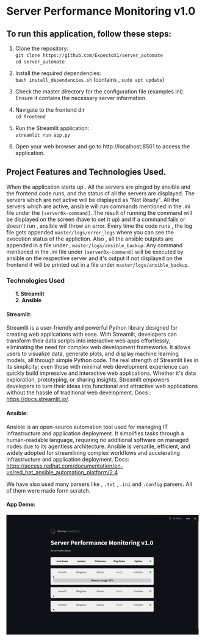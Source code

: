 # Server Performance Monitoring v1.0

## To run this application, follow these steps:

1. Clone the repository:<br>
   `git clone https://github.com/ExpectoX1/server_automate` <br>
   `cd server_automate`

2. Install the required dependencies: <br>
   `bash install_dependencies.sh` (contains , `sudo apt update`)

3. Check the master directory for the configuration file (examples.ini). Ensure it contains the necessary server information.

4. Navigate to the frontend dir<br>
   `cd frontend`

5. Run the Streamlit application:<br>
   `streamlit run app.py`

6. Open your web browser and go to http://localhost:8501 to access the application.

## Project Features and Technologies Used.

When the application starts up . All the servers are pinged by ansible and the frontend code runs, and the status of all the servers are displayed. The servers which are not active will be displayed as "Not Ready". All the servers which are active, ansible will run commands mentioned in the .ini file under the `[server0x-command]`. The result of running the command will be displayed on the screen (have to set it up) and if a command fails or doesn't run , ansible will throw an error. 
Every time the code runs , the log file gets appended `master/logs/error_logs` where you can see the execution status of the appliction. Also , all the ansible outputs are appended in a file under , `master/logs/ansible_backup`. Any command mentioned in the .ini file under `[server0x-command]` will be executed by ansible on the respective server and it's output if not displayed on the frontend it will be printed out in a file under `master/logs/ansible_backup`.

### Technologies Used
<ul>
<b>1. Streamlit <br> </b>
<b>2. Ansible </b>
</ul>

#### Streamlit:
Streamlit is a user-friendly and powerful Python library designed for creating web applications with ease. With Streamlit, developers can transform their data scripts into interactive web apps effortlessly, eliminating the need for complex web development frameworks. It allows users to visualize data, generate plots, and display machine learning models, all through simple Python code. The real strength of Streamlit lies in its simplicity; even those with minimal web development experience can quickly build impressive and interactive web applications. Whether it's data exploration, prototyping, or sharing insights, Streamlit empowers developers to turn their ideas into functional and attractive web applications without the hassle of traditional web development. Docs : https://docs.streamlit.io/.

#### Ansible:
Ansible is an open-source automation tool used for managing IT infrastructure and application deployment. It simplifies tasks through a human-readable language, requiring no additional software on managed nodes due to its agentless architecture. Ansible is versatile, efficient, and widely adopted for streamlining complex workflows and accelerating infrastructure and application deployment. Docs: https://access.redhat.com/documentation/en-us/red_hat_ansible_automation_platform/2.4 

We have also used many parsers like , `.txt` , `.ini` and `.config` parsers. All of them were made form scratch. 

#### App Demo:

![Alt text](image.png)



